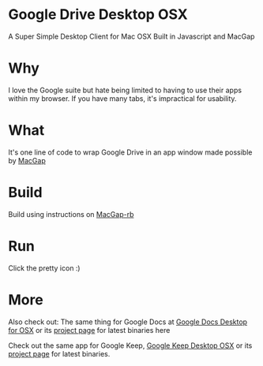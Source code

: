 # Google Drive Desktop OSX
A Super Simple Desktop Client for Mac OSX Built in Javascript and MacGap

# Why
I love the Google suite but hate being limited to having to use their apps within my browser.  If you have many tabs, it's impractical for usability.

# What
It's one line of code to wrap Google Drive in an app window made possible by [MacGap](https://github.com/MacGapProject/MacGap2)

# Build
Build using instructions on [MacGap-rb](https://github.com/maccman/macgap-rb)

# Run
Click the pretty icon :)

# More

Also check out:
The same thing for Google Docs at [Google Docs Desktop for OSX](https://github.com/chriskol/Google-Docs-Desktop-OSX) or its [project page](https://chriskol.github.io/Google-Docs-Desktop-OSX/) for latest binaries here

Check out the same app for Google Keep, [Google Keep Desktop OSX](https://github.com/chriskol/Desktop-Google-Keep-OSX) or its [project page](https://chriskol.github.io/Desktop-Google-Keep-OSX/) for latest binaries.
